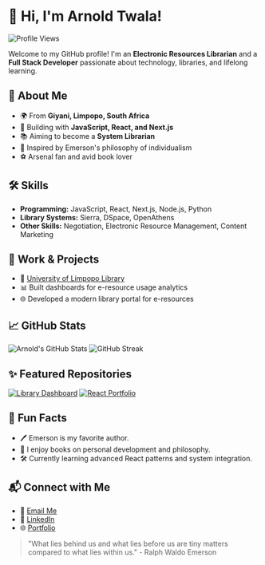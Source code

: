 # 👋 Hi, I'm Arnold Twala!

![Profile Views](https://komarev.com/ghpvc/?username=arnoldtwl&style=flat-square)

Welcome to my GitHub profile! I'm an **Electronic Resources Librarian** and a **Full Stack Developer** passionate about technology, libraries, and lifelong learning.

## 🚀 About Me
- 🌍 From **Giyani, Limpopo, South Africa**
- 🔧 Building with **JavaScript, React, and Next.js**
- 📚 Aiming to become a **System Librarian**
- 🌟 Inspired by Emerson's philosophy of individualism
- ⚽ Arsenal fan and avid book lover

## 🛠️ Skills
- **Programming:** JavaScript, React, Next.js, Node.js, Python
- **Library Systems:** Sierra, DSpace, OpenAthens
- **Other Skills:** Negotiation, Electronic Resource Management, Content Marketing

## 💼 Work & Projects
- 🔗 [University of Limpopo Library](https://www.ul.ac.za/)
- 📊 Built dashboards for e-resource usage analytics
- 🌐 Developed a modern library portal for e-resources

## 📈 GitHub Stats
![Arnold's GitHub Stats](https://github-readme-stats.vercel.app/api?username=arnoldtwl&show_icons=true&theme=radical)
![GitHub Streak](https://github-readme-streak-stats.herokuapp.com/?user=arnoldtwl&theme=radical)

## ✨ Featured Repositories
[![Library Dashboard](https://github-readme-stats.vercel.app/api/pin/?username=arnoldtwl&repo=library-dashboard)](https://github.com/arnoldtwl/library-dashboard)
[![React Portfolio](https://github-readme-stats.vercel.app/api/pin/?username=arnoldtwl&repo=react-portfolio)](https://github.com/arnoldtwl/react-portfolio)

## 🌟 Fun Facts
- 🖊️ Emerson is my favorite author.
- 📖 I enjoy books on personal development and philosophy.
- 🛠️ Currently learning advanced React patterns and system integration.

## 📬 Connect with Me
- 💌 [Email Me](mailto:arnoldtwl@gmail.com)
- 🔗 [LinkedIn](https://linkedin.com/in/arnoldtwl)
- 🌐 [Portfolio](https://arnoldtwl.github.io)

> "What lies behind us and what lies before us are tiny matters compared to what lies within us." - Ralph Waldo Emerson
